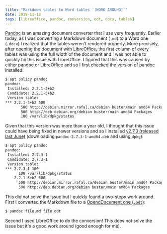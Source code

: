 ```yaml
---
title: "Markdown tables to Word tables `[WORK AROUND]`"
date: 2019-11-18
tags: [libreoffice, pandoc, conversion, odt, docx, tables]
---
```



[Pandoc](https://pandoc.org/) is an amazing document converter that I use very
frequently. Earlier today, as I was converting a Markdown document (`.md`) to a
Word one (`.docx`) I realized that the tables weren't rendered properly. More
precisely, after opening the document with
[LibreOffice](https://en.wikipedia.org/wiki/LibreOffice), the first column of
every tables was using the full width of the document and I was not able to
quickly fix this issue with LibreOffice. I figured that this was caused by
either pandoc or LibreOffice and so I first checked the version of pandoc
installed:

```sh
$ apt policy pandoc
pandoc:
 Installed: 2.2.1-3+b2
 Candidate: 2.2.1-3+b2
 Version table:
*** 2.2.1-3+b2 500
       500 http://debian.mirror.rafal.ca/debian buster/main amd64 Packages
       500 http://deb.debian.org/debian buster/main amd64 Packages
       100 /var/lib/dpkg/status
```

Given that this version was more than a year old, I thought that this issue could have being fixed in newer versions and so I installed [v2.7.3 (released last June)](https://github.com/jgm/pandoc/releases) (downloading `pandoc-2.7.3-1-amd64.deb` and using `dpkg`):

```sh
$ apt policy pandoc
pandoc:
 Installed: 2.7.3-1
 Candidate: 2.7.3-1
 Version table:
*** 2.7.3-1 100
      100 /var/lib/dpkg/status
    2.2.1-3+b2 500
      500 http://debian.mirror.rafal.ca/debian buster/main amd64 Packages
      500 http://deb.debian.org/debian buster/main amd64 Packages
```

This did not solve the issue but I quickly found a two-steps work around. First I converted the Markdown file to a [OpendDocument one (`.odt`)](https://en.wikipedia.org/wiki/OpenDocument):

```sh
$ pandoc file.md file.odt
```

Second I used LibreOffice to do the conversion! This does not solve the issue but it's a good work around (good enough for me).
